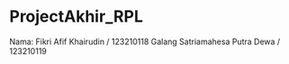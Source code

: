 # ProjectAkhir_RPL
Nama: Fikri Afif Khairudin / 123210118
      Galang Satriamahesa Putra Dewa / 123210119
